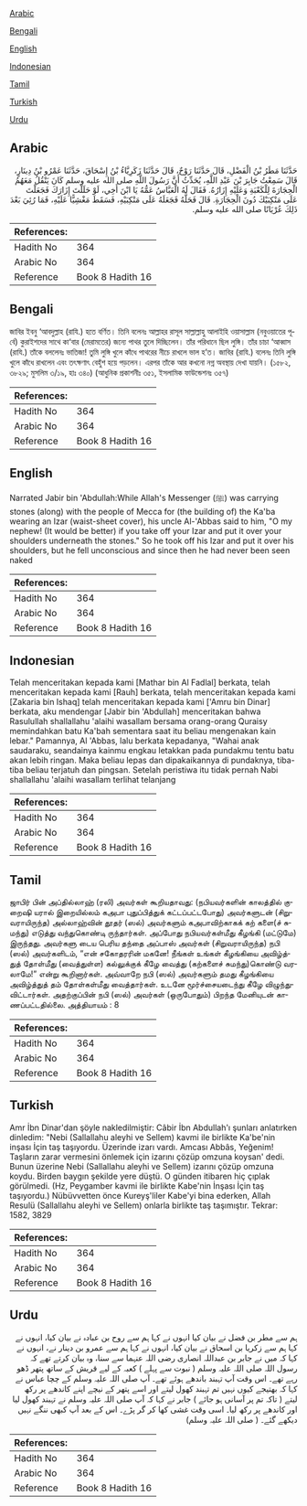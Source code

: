 [Arabic](#arabic)

[Bengali](#bengali)

[English](#english)

[Indonesian](#indonesian)

[Tamil](#tamil)

[Turkish](#turkish)

[Urdu](#urdu)

## Arabic


<div dir="rtl" lang="ar" style={{fontSize:'larger',backgroundColor:'#f8f9fa',padding:20}}>
حَدَّثَنَا مَطَرُ بْنُ الْفَضْلِ، قَالَ حَدَّثَنَا رَوْحٌ، قَالَ حَدَّثَنَا زَكَرِيَّاءُ بْنُ إِسْحَاقَ، حَدَّثَنَا عَمْرُو بْنُ دِينَارٍ، قَالَ سَمِعْتُ جَابِرَ بْنَ عَبْدِ اللَّهِ، يُحَدِّثُ أَنَّ رَسُولَ اللَّهِ صلى الله عليه وسلم كَانَ يَنْقُلُ مَعَهُمُ الْحِجَارَةَ لِلْكَعْبَةِ وَعَلَيْهِ إِزَارُهُ‏.‏ فَقَالَ لَهُ الْعَبَّاسُ عَمُّهُ يَا ابْنَ أَخِي، لَوْ حَلَلْتَ إِزَارَكَ فَجَعَلْتَ عَلَى مَنْكِبَيْكَ دُونَ الْحِجَارَةِ‏.‏ قَالَ فَحَلَّهُ فَجَعَلَهُ عَلَى مَنْكِبَيْهِ، فَسَقَطَ مَغْشِيًّا عَلَيْهِ، فَمَا رُئِيَ بَعْدَ ذَلِكَ عُرْيَانًا صلى الله عليه وسلم‏.‏
</div>
<div style={{backgroundColor:'#f8f9fa',padding:20, marginBottom: 10}}><table> <thead> <tr> <th>References:</th> <th></th> </tr> </thead> <tbody><tr><td>Hadith No</td><td>364</td></tr><tr><td>Arabic No</td><td>364</td></tr><tr><td>Reference</td><td>Book 8 Hadith 16</td></tr></tbody></table></div>

## Bengali


<div dir="ltr" lang="bn" style={{fontSize:'larger',backgroundColor:'#f8f9fa',padding:20}}>
জাবির ইবনু ‘আবদুল্লাহ (রাযি.) হতে বর্ণিত। তিনি বলেনঃ আল্লাহর রাসূল সাল্লাল্লাহু আলাইহি ওয়াসাল্লাম (নবুওয়াতের পূর্বে) কুরাইশদের সাথে কা‘বার (মেরামতের) জন্যে পাথর তুলে দিচ্ছিলেন। তাঁর পরিধানে ছিল লুঙ্গি। তাঁর চাচা ‘আব্বাস (রাযি.) তাঁকে বললেনঃ ভাতিজা! তুমি লুঙ্গি খুলে কাঁধে পাথরের নীচে রাখলে ভাল হ’ত। জাবির (রাযি.) বলেনঃ তিনি লুঙ্গি খুলে কাঁধে রাখলেন এবং তৎক্ষণাৎ বেহুঁশ হয়ে পড়লেন। এরপর তাঁকে আর কখনো নগ্ন অবস্থায় দেখা যায়নি। (১৫৮২, ৩৮২৯; মুসলিম ৩/১৯, হাঃ ৩৪০) (আধুনিক প্রকাশনীঃ ৩৫১, ইসলামিক ফাউন্ডেশনঃ ৩৫৭)
</div>
<div style={{backgroundColor:'#f8f9fa',padding:20, marginBottom: 10}}><table> <thead> <tr> <th>References:</th> <th></th> </tr> </thead> <tbody><tr><td>Hadith No</td><td>364</td></tr><tr><td>Arabic No</td><td>364</td></tr><tr><td>Reference</td><td>Book 8 Hadith 16</td></tr></tbody></table></div>

## English


<div dir="ltr" lang="en" style={{fontSize:'larger',backgroundColor:'#f8f9fa',padding:20}}>
Narrated Jabir bin 'Abdullah:While Allah's Messenger (ﷺ) was carrying stones (along) with the people of Mecca for (the building of) the Ka'ba wearing an Izar (waist-sheet cover), his uncle Al-'Abbas said to him, "O my nephew! (It would be better) if you take off your Izar and put it over your shoulders underneath the stones." So he took off his Izar and put it over his shoulders, but he fell unconscious and since then he had never been seen naked
</div>
<div style={{backgroundColor:'#f8f9fa',padding:20, marginBottom: 10}}><table> <thead> <tr> <th>References:</th> <th></th> </tr> </thead> <tbody><tr><td>Hadith No</td><td>364</td></tr><tr><td>Arabic No</td><td>364</td></tr><tr><td>Reference</td><td>Book 8 Hadith 16</td></tr></tbody></table></div>

## Indonesian


<div dir="ltr" lang="id" style={{fontSize:'larger',backgroundColor:'#f8f9fa',padding:20}}>
Telah menceritakan kepada kami [Mathar bin Al Fadlal] berkata, telah menceritakan kepada kami [Rauh] berkata, telah menceritakan kepada kami [Zakaria bin Ishaq] telah menceritakan kepada kami ['Amru bin Dinar] berkata, aku mendengar [Jabir bin 'Abdullah] menceritakan bahwa Rasulullah shallallahu 'alaihi wasallam bersama orang-orang Quraisy memindahkan batu Ka'bah sementara saat itu beliau mengenakan kain lebar." Pamannya, Al 'Abbas, lalu berkata kepadanya, "Wahai anak saudaraku, seandainya kainmu engkau letakkan pada pundakmu tentu batu akan lebih ringan. Maka beliau lepas dan dipakaikannya di pundaknya, tiba-tiba beliau terjatuh dan pingsan. Setelah peristiwa itu tidak pernah Nabi shallallahu 'alaihi wasallam terlihat telanjang
</div>
<div style={{backgroundColor:'#f8f9fa',padding:20, marginBottom: 10}}><table> <thead> <tr> <th>References:</th> <th></th> </tr> </thead> <tbody><tr><td>Hadith No</td><td>364</td></tr><tr><td>Arabic No</td><td>364</td></tr><tr><td>Reference</td><td>Book 8 Hadith 16</td></tr></tbody></table></div>

## Tamil


<div dir="ltr" lang="ta" style={{fontSize:'larger',backgroundColor:'#f8f9fa',padding:20}}>
ஜாபிர் பின் அப்தில்லாஹ் (ரலி) அவர்கள் கூறியதாவது: (நபியவர்களின் காலத்தில் குறைஷி யரால் இறையில்லம் கஅபா புதுப்பித்துக் கட்டப்பட்டபோது) அவர்களுடன் (சிறுவராயிருந்த) அல்லாஹ்வின் தூதர் (ஸல்) அவர்களும் கஅபாவிற்காகக் கற் களை(ச் சுமந்து) எடுத்து வந்துகொண்டி ருந்தார்கள். அப்போது நபியவர்கள்மீது கீழங்கி (மட்டுமே) இருந்தது. அவர்களு டைய பெரிய தந்தை அப்பாஸ் அவர்கள் (சிறுவராயிருந்த) நபி (ஸல்) அவர்களிடம், “என் சகோதரரின் மகனே! நீங்கள் உங்கள் கீழங்கியை அவிழ்த்துத் தோள்மீது (வைத்துள்ள) கல்லுக்குக் கீழே வைத்து (கற்களைச் சுமந்து)கொண்டு வரலாமே!” என்று கூறினார்கள். அவ்வாறே நபி (ஸல்) அவர்களும் தமது கீழங்கியை அவிழ்த்துத் தம் தோள்கள்மீது வைத்தார்கள். உடனே மூர்ச்சையடைந்து கீழே விழுந்துவிட்டார்கள். அதற்குப்பின் நபி (ஸல்) அவர்கள் (ஒருபோதும்) பிறந்த மேனியுடன் காணப்பட்டதில்லை. அத்தியாயம் : 8
</div>
<div style={{backgroundColor:'#f8f9fa',padding:20, marginBottom: 10}}><table> <thead> <tr> <th>References:</th> <th></th> </tr> </thead> <tbody><tr><td>Hadith No</td><td>364</td></tr><tr><td>Arabic No</td><td>364</td></tr><tr><td>Reference</td><td>Book 8 Hadith 16</td></tr></tbody></table></div>

## Turkish


<div dir="ltr" lang="tr" style={{fontSize:'larger',backgroundColor:'#f8f9fa',padding:20}}>
Amr İbn Dinar'dan şöyle nakledilmiştir: Câbir İbn Abdullah'ı şunları anlatırken dinledim: "Nebi (Sallallahu aleyhi ve Sellem) kavmi ile birlikte Ka'be'nin inşası İçin taş taşıyordu. Üzerinde izarı vardı. Amcası Abbâs, Yeğenim! Taşların zarar vermesini önlemek için izarını çözüp omzuna koysan' dedi. Bunun üzerine Nebi (Sallallahu aleyhi ve Sellem) izarını çözüp omzuna koydu. Birden baygın şekilde yere düştü. O günden itibaren hiç çıplak görülmedi. (Hz, Pey­gamber kavmi ile birlikte Kabe'nin İnşası İçin taş taşıyordu.) Nübüvvetten önce Kureyş'liler Kabe'yi bina ederken, Allah Resulü (Sallallahu aleyhi ve Sellem) onlarla birlikte taş taşımıştır. Tekrar: 1582, 3829
</div>
<div style={{backgroundColor:'#f8f9fa',padding:20, marginBottom: 10}}><table> <thead> <tr> <th>References:</th> <th></th> </tr> </thead> <tbody><tr><td>Hadith No</td><td>364</td></tr><tr><td>Arabic No</td><td>364</td></tr><tr><td>Reference</td><td>Book 8 Hadith 16</td></tr></tbody></table></div>

## Urdu


<div dir="rtl" lang="ur" style={{fontSize:'larger',backgroundColor:'#f8f9fa',padding:20}}>
ہم سے مطر بن فضل نے بیان کیا انہوں نے کہا ہم سے روح بن عبادہ نے بیان کیا، انہوں نے کہا ہم سے زکریا بن اسحاق نے بیان کیا، انہوں نے کہا ہم سے عمرو بن دینار نے، انہوں نے کہا کہ میں نے جابر بن عبداللہ انصاری رضی اللہ عنہما سے سنا، وہ بیان کرتے تھے کہ رسول اللہ صلی اللہ علیہ وسلم ( نبوت سے پہلے ) کعبہ کے لیے قریش کے ساتھ پتھر ڈھو رہے تھے۔ اس وقت آپ تہبند باندھے ہوئے تھے۔ آپ صلی اللہ علیہ وسلم کے چچا عباس نے کہا کہ بھتیجے کیوں نہیں تم تہبند کھول لیتے اور اسے پتھر کے نیچے اپنے کاندھے پر رکھ لیتے ( تاکہ تم پر آسانی ہو جائے ) جابر نے کہا کہ آپ صلی اللہ علیہ وسلم نے تہبند کھول لیا اور کاندھے پر رکھ لیا۔ اسی وقت غشی کھا کر گر پڑے۔ اس کے بعد آپ کبھی ننگے نہیں دیکھے گئے۔ ( صلی اللہ علیہ وسلم)
</div>
<div style={{backgroundColor:'#f8f9fa',padding:20, marginBottom: 10}}><table> <thead> <tr> <th>References:</th> <th></th> </tr> </thead> <tbody><tr><td>Hadith No</td><td>364</td></tr><tr><td>Arabic No</td><td>364</td></tr><tr><td>Reference</td><td>Book 8 Hadith 16</td></tr></tbody></table></div>